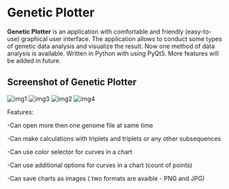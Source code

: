   # Genetic Plotter
  <b>Genetic Plotter</b> is an application with comfortable and friendly (easy-to-use) graphical user interface.
  The application allows to conduct some types of  genetic data analysis and visualize the result. Now one method of data analysis is available. Written in Python with using PyQt5. More features will be added in future.
  
 ## Screenshot of Genetic Plotter
![img1](https://user-images.githubusercontent.com/27083085/30072362-c01dff98-9272-11e7-8dc9-b45231d4d96d.jpg)
![img3](https://user-images.githubusercontent.com/27083085/30074156-114e6564-9279-11e7-8370-f0db2b86c5c0.jpg)
![img2](https://user-images.githubusercontent.com/27083085/30072366-c40304e6-9272-11e7-863b-fbbf341008a8.jpg)
![img4](https://user-images.githubusercontent.com/27083085/30074161-162433ca-9279-11e7-8a56-bd07195a5316.jpg)

Features:

-Can open more then one genome file at same time

-Can make calculations with triplets and triplets or any other subsequences

-Can use color selector for curves in a chart

-Can use additional options for curves in a chart (count of points)

-Can save charts as images ( two formats are avaible - PNG and JPG)
